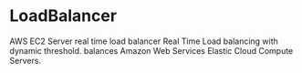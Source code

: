 # LoadBalancer
AWS EC2 Server real time load balancer
Real Time Load balancing with dynamic threshold.
balances Amazon Web Services Elastic Cloud Compute Servers.
